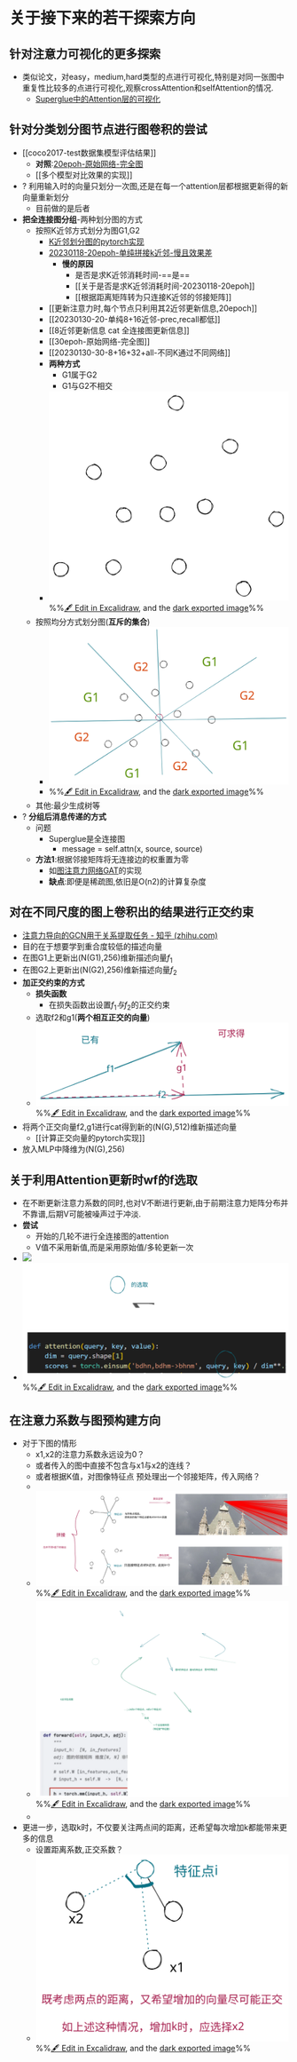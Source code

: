 # 关于接下来的若干探索方向
## 针对注意力可视化的更多探索
- 类似论文，对easy，medium,hard类型的点进行可视化,特别是对同一张图中重复性比较多的点进行可视化,观察crossAttention和selfAttention的情况.
	- [Superglue中的Attention层的可视化](../科研/毕业设计/Superglue中的Attention层的可视化.md)
## 针对分类划分图节点进行图卷积的尝试
- [[coco2017-test数据集模型评估结果]]
	- **对照**:[20epoh-原始网络-完全图](20epoh-原始网络-完全图.md)
	- [[多个模型对比效果的实现]]
- ? 利用输入时的向量只划分一次图,还是在每一个attention层都根据更新得的新向量重新划分
	- 目前做的是后者
- **把全连接图分组**-两种划分图的方式
	- 按照K近邻方式划分为图G1,G2
		- [K近邻划分图的pytorch实现](K近邻划分图的pytorch实现.md)
		- [20230118-20epoh-单纯拼接k近邻-慢且效果差](20230118-20epoh-单纯拼接k近邻-慢且效果差.md)
			- **慢的原因**
				- 是否是求K近邻消耗时间-==是==
				-  [[关于是否是求K近邻消耗时间-20230118-20epoh]]
				- [[根据距离矩阵转为只连接K近邻的邻接矩阵]]
		- [[更新注意力时,每个节点只利用其2近邻更新信息,20epoch]]
		- [[20230130-20-单纯8+16近邻-prec,recall都低]]
		- [[8近邻更新信息 cat 全连接图更新信息]]
		- [[30epoh-原始网络-完全图]]
		- [[20230130-30-8+16+32+all-不同K通过不同网络]]
		- **两种方式**
			- G1属于G2
			- G1与G2不相交
		- ![](attachments/2023-01-12%202023-01-12%2022.02.34.excalidraw.svg)%%[🖋 Edit in Excalidraw](attachments/2023-01-12%202023-01-12%2022.02.34.excalidraw.md), and the [dark exported image](attachments/2023-01-12%202023-01-12%2022.02.34.excalidraw.dark.svg)%%
	- 按照均分方式划分图(**互斥的集合**)
		- ![](attachments/2023-01-12%202023-01-12%2022.07.09.excalidraw.svg)
		- %%[🖋 Edit in Excalidraw](attachments/2023-01-12%202023-01-12%2022.07.09.excalidraw.md), and the [dark exported image](attachments/2023-01-12%202023-01-12%2022.07.09.excalidraw.dark.svg)%%
	- 其他:最少生成树等
- ? **分组后消息传递的方式**
	- 问题
		- Superglue是全连接图
			- message = self.attn(x, source, source)
	- **方法1**:根据邻接矩阵将无连接边的权重置为零
		- 如[图注意力网络GAT](../科研/毕业设计/图注意力网络GAT.md)的实现
		- **缺点**:即便是稀疏图,依旧是O(n2)的计算复杂度
## 对在**不同尺度的**图上卷积出的结果进行正交约束
- [注意力导向的GCN用于关系提取任务 - 知乎 (zhihu.com)](https://zhuanlan.zhihu.com/p/139350840)
- 目的在于想要学到重合度较低的描述向量
- 在图G1上更新出(N(G1),256)维新描述向量$f_{1}$
- 在图G2上更新出(N(G2),256)维新描述向量$f_{2}$
- **加正交约束的方式**
	- **损失函数**
		- 在损失函数出设置$f_{1}与f_{2}$的正交约束
	- 选取f2和g1(**两个相互正交的向量**)
	- ![](attachments/2023-01-12%202023-01-12%2022.17.37.excalidraw.svg)%%[🖋 Edit in Excalidraw](attachments/2023-01-12%202023-01-12%2022.17.37.excalidraw.md), and the [dark exported image](attachments/2023-01-12%202023-01-12%2022.17.37.excalidraw.dark.svg)%%
- 将两个正交向量f2,g1进行cat得到新的(N(G),512)维新描述向量
	- [[计算正交向量的pytorch实现]]
- 放入MLP中降维为(N(G),256)
## 关于利用Attention更新时wf的f选取
- 在不断更新注意力系数的同时,也对V不断进行更新,由于前期注意力矩阵分布并不靠谱,后期V可能被噪声过于冲淡.
- **尝试**
	- 开始的几轮不进行全连接图的attention
	- V值不采用新值,而是采用原始值/多轮更新一次
- ![](attachments/Pasted%20image%2020230109173744.png)
- ![](attachments/2023-01-12%202023-01-12%2021.56.33.excalidraw.svg)
%%[🖋 Edit in Excalidraw](attachments/2023-01-12%202023-01-12%2021.56.33.excalidraw.md), and the [dark exported image](attachments/2023-01-12%202023-01-12%2021.56.33.excalidraw.dark.svg)%%
## 在注意力系数与图预构建方向
- 对于下图的情形
	- x1,x2的注意力系数永远设为0？
	- 或者传入的图中直接不包含与x1与x2的连线？
	- 或者根据K值，对图像特征点 预处理出一个邻接矩阵，传入网络？
	- 
	- ![](attachments/2023-01-11%202023-01-11%2015.50.45.excalidraw.svg)%%[🖋 Edit in Excalidraw](attachments/2023-01-11%202023-01-11%2015.50.45.excalidraw.md), and the [dark exported image](attachments/2023-01-11%202023-01-11%2015.50.45.excalidraw.dark.svg)%%
	- ![](attachments/2023-01-11%202023-01-12%2018.28.58.excalidraw.svg)%%[🖋 Edit in Excalidraw](attachments/2023-01-11%202023-01-12%2018.28.58.excalidraw.md), and the [dark exported image](attachments/2023-01-11%202023-01-12%2018.28.58.excalidraw.dark.svg)%%
	- 
- 更进一步，选取k时，不仅要关注两点间的距离，还希望每次增加k都能带来更多的信息
	- 设置距离系数,正交系数？
	- ![](attachments/2023-01-11%202023-01-11%2016.28.15.excalidraw.svg)%%[🖋 Edit in Excalidraw](attachments/2023-01-11%202023-01-11%2016.28.15.excalidraw.md), and the [dark exported image](attachments/2023-01-11%202023-01-11%2016.28.15.excalidraw.dark.svg)%%
